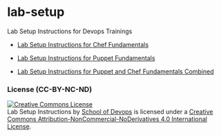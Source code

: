 # lab-setup
Lab Setup Instructions for Devops Trainings



* [Lab Setup Instructions for Chef Fundamentals](https://github.com/schoolofdevops/lab-setup/blob/master/chef/chef-lab-setup-instructions.md)

* [Lab Setup Instructions for Puppet Fundamentals](https://github.com/schoolofdevops/lab-setup/blob/master/puppet/puppet-lab-setup-instructions.md)

* [Lab Setup Instructions for Puppet and  Chef Fundamentals Combined](https://github.com/schoolofdevops/lab-setup/blob/master/puppet-chef/puppet-chef-lab-setup-instructions.md)





### License (CC-BY-NC-ND)

<a rel="license" href="http://creativecommons.org/licenses/by-nc-nd/4.0/"><img alt="Creative Commons License" style="border-width:0" src="https://i.creativecommons.org/l/by-nc-nd/4.0/88x31.png" /></a><br /><span xmlns:dct="http://purl.org/dc/terms/" property="dct:title">Lab Setup Instructions </span> by <a xmlns:cc="http://creativecommons.org/ns#" href="www.schoolofdevops.com" property="cc:attributionName" rel="cc:attributionURL">School of Devops</a> is licensed under a <a rel="license" href="http://creativecommons.org/licenses/by-nc-nd/4.0/">Creative Commons Attribution-NonCommercial-NoDerivatives 4.0 International License</a>.
